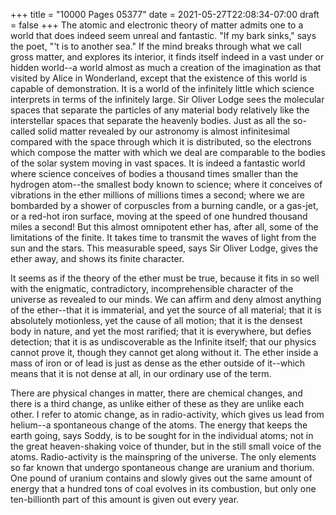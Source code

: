 +++
title = "10000 Pages 05377"
date = 2021-05-27T22:08:34-07:00
draft = false
+++
The atomic and electronic theory of matter admits one to a world that does indeed seem unreal and fantastic. "If my bark sinks," says the poet, "'t is to another sea." If the mind breaks through what we call gross matter, and explores its interior, it finds itself indeed in a vast under or hidden world--a world almost as much a creation of the imagination as that visited by Alice in Wonderland, except that the existence of this world is capable of demonstration. It is a world of the infinitely little which science interprets in terms of the infinitely large. Sir Oliver Lodge sees the molecular spaces that separate the particles of any material body relatively like the interstellar spaces that separate the heavenly bodies. Just as all the so-called solid matter revealed by our astronomy is almost infinitesimal compared with the space through which it is distributed, so the electrons which compose the matter with which we deal are comparable to the bodies of the solar system moving in vast spaces. It is indeed a fantastic world where science conceives of bodies a thousand times smaller than the hydrogen atom--the smallest body known to science; where it conceives of vibrations in the ether millions of millions times a second; where we are bombarded by a shower of corpuscles from a burning candle, or a gas-jet, or a red-hot iron surface, moving at the speed of one hundred thousand miles a second! But this almost omnipotent ether has, after all, some of the limitations of the finite. It takes time to transmit the waves of light from the sun and the stars. This measurable speed, says Sir Oliver Lodge, gives the ether away, and shows its finite character.

It seems as if the theory of the ether must be true, because it fits in so well with the enigmatic, contradictory, incomprehensible character of the universe as revealed to our minds. We can affirm and deny almost anything of the ether--that it is immaterial, and yet the source of all material; that it is absolutely motionless, yet the cause of all motion; that it is the densest body in nature, and yet the most rarified; that it is everywhere, but defies detection; that it is as undiscoverable as the Infinite itself; that our physics cannot prove it, though they cannot get along without it. The ether inside a mass of iron or of lead is just as dense as the ether outside of it--which means that it is not dense at all, in our ordinary use of the term.

There are physical changes in matter, there are chemical changes, and there is a third change, as unlike either of these as they are unlike each other. I refer to atomic change, as in radio-activity, which gives us lead from helium--a spontaneous change of the atoms. The energy that keeps the earth going, says Soddy, is to be sought for in the individual atoms; not in the great heaven-shaking voice of thunder, but in the still small voice of the atoms. Radio-activity is the mainspring of the universe. The only elements so far known that undergo spontaneous change are uranium and thorium. One pound of uranium contains and slowly gives out the same amount of energy that a hundred tons of coal evolves in its combustion, but only one ten-billionth part of this amount is given out every year.

